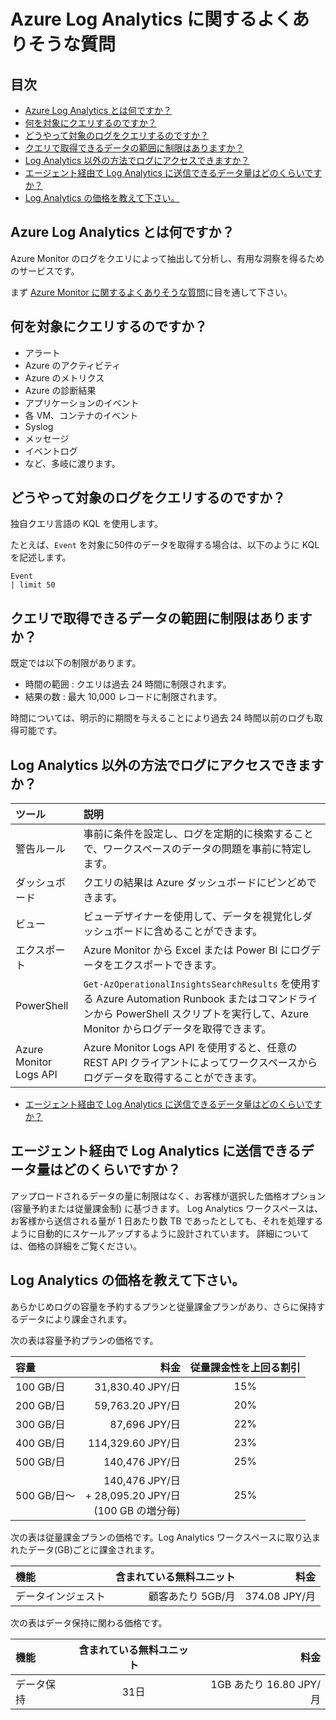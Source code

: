 # Azure Log Analytics に関するよくありそうな質問

## 目次

- [Azure Log Analytics とは何ですか？](#q-about)
- [何を対象にクエリするのですか？](#q-object)
- [どうやって対象のログをクエリするのですか？](#q-howtoquery)
- [クエリで取得できるデータの範囲に制限はありますか？](#q-query-limit)
- [Log Analytics 以外の方法でログにアクセスできますか？](#q-other-options)
- [エージェント経由で Log Analytics に送信できるデータ量はどのくらいですか？](#q-send-limit)
- [Log Analytics の価格を教えて下さい。](#q-price)


## <a id="q-about">Azure Log Analytics とは何ですか？</a>

Azure Monitor のログをクエリによって抽出して分析し、有用な洞察を得るためのサービスです。

まず [Azure Monitor に関するよくありそうな質問](../monitor/00-FAQ.md)に目を通して下さい。

## <a id="q-object">何を対象にクエリするのですか？</a>

- アラート
- Azure のアクティビティ
- Azure のメトリクス
- Azure の診断結果
- アプリケーションのイベント
- 各 VM、コンテナのイベント
- Syslog
- メッセージ
- イベントログ
- など、多岐に渡ります。

## <a id="q-howtoquery">どうやって対象のログをクエリするのですか？</a>

独自クエリ言語の KQL を使用します。

たとえば、`Event` を対象に50件のデータを取得する場合は、以下のように KQL を記述します。

```kusuto
Event
| limit 50
```

## <a id="q-query-limit">クエリで取得できるデータの範囲に制限はありますか？</a>

既定では以下の制限があります。

- 時間の範囲 : クエリは過去 24 時間に制限されます。
- 結果の数 : 最大 10,000 レコードに制限されます。

時間については、明示的に期間を与えることにより過去 24 時間以前のログも取得可能です。

## <a id="q-other-optoins">Log Analytics 以外の方法でログにアクセスできますか？</a>

| ツール                 | 説明                                                                                                                                                                                |
|:-----------------------|:------------------------------------------------------------------------------------------------------------------------------------------------------------------------------------|
| 警告ルール             | 事前に条件を設定し、ログを定期的に検索することで、ワークスペースのデータの問題を事前に特定します。                                                                                  |
| ダッシュボード         | クエリの結果は Azure ダッシュボードにピンどめできます。                                                                                                                             |
| ビュー                 | ビューデザイナーを使用して、データを視覚化しダッシュボードに含めることができます。                                                                                                  |
| エクスポート           | Azure Monitor から Excel または Power BI にログデータをエクスポートできます。                                                                                                       |
| PowerShell             | `Get-AzOperationalInsightsSearchResults` を使用する Azure Automation Runbook またはコマンドラインから PowerShell スクリプトを実行して、Azure Monitor からログデータを取得できます。 |
| Azure Monitor Logs API | Azure Monitor Logs API を使用すると、任意の REST API クライアントによってワークスペースからログデータを取得することができます。                                                     |

- [エージェント経由で Log Analytics に送信できるデータ量はどのくらいですか？](#q-send-limit)

## <a id="q-send-limit">エージェント経由で Log Analytics に送信できるデータ量はどのくらいですか？</a>

アップロードされるデータの量に制限はなく、お客様が選択した価格オプション (容量予約または従量課金制) に基づきます。 Log Analytics ワークスペースは、お客様から送信される量が 1 日あたり数 TB であったとしても、それを処理するように自動的にスケールアップするように設計されています。 詳細については、価格の詳細をご覧ください。

## <a id="q-price">Log Analytics の価格を教えて下さい。</a>

あらかじめログの容量を予約するプランと従量課金プランがあり、さらに保持するデータにより課金されます。

次の表は容量予約プランの価格です。

| 容量        |                                                            料金 | 従量課金性を上回る割引 |
|:------------|----------------------------------------------------------------:|:----------------------:|
| 100 GB/日   |                                                31,830.40 JPY/日 |          15%           |
| 200 GB/日   |                                                59,763.20 JPY/日 |          20%           |
| 300 GB/日   |                                                   87,696 JPY/日 |          22%           |
| 400 GB/日   |                                               114,329.60 JPY/日 |          23%           |
| 500 GB/日   |                                                  140,476 JPY/日 |          25%           |
| 500 GB/日〜 | 140,476 JPY/日<br /> + 28,095.20 JPY/日 <br />(100 GB の増分毎) |          25%           |

次の表は従量課金プランの価格です。Log Analytics ワークスペースに取り込まれたデータ(GB)ごとに課金されます。

| 機能               | 含まれている無料ユニット |          料金 |
|:-------------------|-------------------------:|--------------:|
| データインジェスト |        顧客あたり 5GB/月 | 374.08 JPY/月 |

次の表はデータ保持に関わる価格です。

| 機能       | 含まれている無料ユニット |                    料金 |
|:-----------|:------------------------:|------------------------:|
| データ保持 |           31日           | 1GB あたり 16.80 JPY/月 |